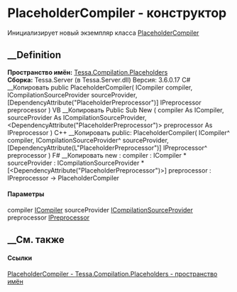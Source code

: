 # PlaceholderCompiler - конструктор
Инициализирует новый экземпляр класса
[PlaceholderCompiler](T_Tessa_Compilation_Placeholders_PlaceholderCompiler.htm)
##  __Definition
 **Пространство имён:**
[Tessa.Compilation.Placeholders](N_Tessa_Compilation_Placeholders.htm)  
 **Сборка:** Tessa.Server (в Tessa.Server.dll) Версия: 3.6.0.17
C# __Копировать
     public PlaceholderCompiler(
    	ICompiler compiler,
    	ICompilationSourceProvider sourceProvider,
    	[DependencyAttribute("PlaceholderPreprocessor")] IPreprocessor preprocessor
    )
VB __Копировать
     Public Sub New ( 
    	compiler As ICompiler,
    	sourceProvider As ICompilationSourceProvider,
    	<DependencyAttribute("PlaceholderPreprocessor")> preprocessor As IPreprocessor
    )
C++ __Копировать
     public:
    PlaceholderCompiler(
    	ICompiler^ compiler, 
    	ICompilationSourceProvider^ sourceProvider, 
    	[DependencyAttribute(L"PlaceholderPreprocessor")] IPreprocessor^ preprocessor
    )
F# __Копировать
     new : 
            compiler : ICompiler * 
            sourceProvider : ICompilationSourceProvider * 
            [<DependencyAttribute("PlaceholderPreprocessor")>] preprocessor : IPreprocessor -> PlaceholderCompiler
#### Параметры
compiler [ICompiler](T_Tessa_Compilation_ICompiler.htm)
sourceProvider
[ICompilationSourceProvider](T_Tessa_Compilation_ICompilationSourceProvider.htm)
preprocessor [IPreprocessor](T_Tessa_Compilation_IPreprocessor.htm)
## __См. также
#### Ссылки
[PlaceholderCompiler -
](T_Tessa_Compilation_Placeholders_PlaceholderCompiler.htm)
[Tessa.Compilation.Placeholders - пространство
имён](N_Tessa_Compilation_Placeholders.htm)
